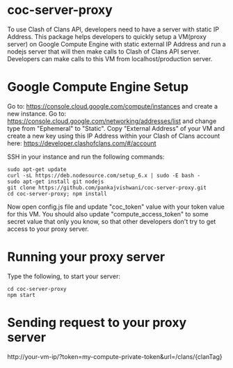 # coc-server-proxy
To use Clash of Clans API, developers need to have a server with static IP Address. This package helps developers to quickly setup a VM(proxy server) on Google Compute Engine with static external IP Address and run a nodejs server that will then make calls to Clash of Clans API server. Developers can make calls to this VM from localhost/production server.

# Google Compute Engine Setup
Go to: https://console.cloud.google.com/compute/instances and create a new instance.
Go to: https://console.cloud.google.com/networking/addresses/list and change type from "Ephemeral" to "Static". Copy "External Address" of your VM and create a new key using this IP Address within your Clash of Clans account here: https://developer.clashofclans.com/#/account

SSH in your instance and run the following commands:
```
sudo apt-get update
curl -sL https://deb.nodesource.com/setup_6.x | sudo -E bash -
sudo apt-get install git nodejs
git clone https://github.com/pankajvishwani/coc-server-proxy.git
cd coc-server-proxy; npm install
```
Now open config.js file and update "coc_token" value with your token value for this VM. You should also update "compute_access_token" to some secret value that only you know, so that other developers don't try to get access to your proxy server.

# Running your proxy server
Type the following, to start your server:
```
cd coc-server-proxy
npm start
```

# Sending request to your proxy server

http://your-vm-ip/?token=my-compute-private-token&url=/clans/{clanTag}
